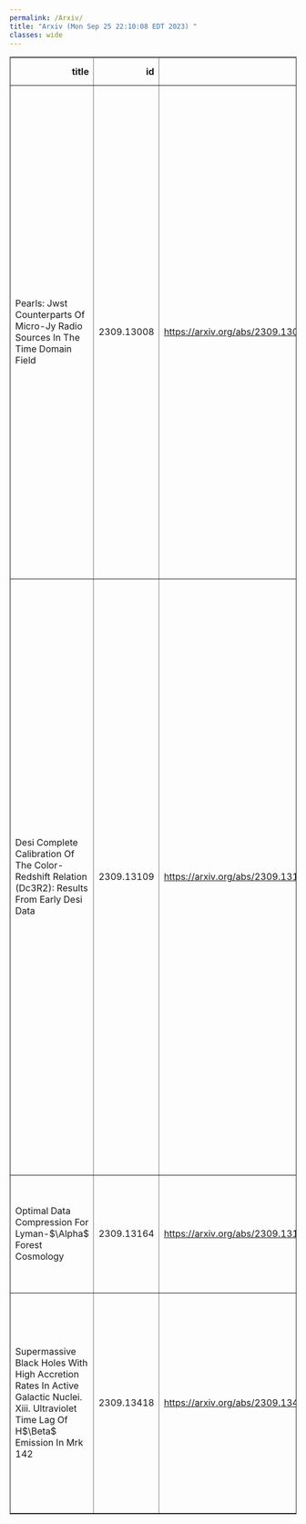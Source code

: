```yaml
---
permalink: /Arxiv/
title: "Arxiv (Mon Sep 25 22:10:08 EDT 2023) "
classes: wide
---
```

<table border="1" class="dataframe">
  <thead>
    <tr style="text-align: right;">
      <th>title</th>
      <th>id</th>
      <th>url</th>
      <th>authors</th>
      <th>Local Authors</th>
    </tr>
  </thead>
  <tbody>
    <tr>
      <td>Pearls: Jwst Counterparts Of Micro-Jy Radio Sources In The Time Domain   Field</td>
      <td>2309.13008</td>
      <td><a href="https://arxiv.org/abs/2309.13008" target="_blank">https://arxiv.org/abs/2309.13008</a></td>
      <td>S. P. Willner, H. B. Gim, M. Del Carmen Polletta, S. H. Cohen, C. N. A. Willmer, X. Zhao, J. C. J. D'Silva, R. A. Jansen, A. M. Koekemoer, J. Summers, R. A. Windhorst, D. Coe, C. J. Conselice, S. P. Driver, B. Frye, N. A. Grogin, M. A. Marshall, M. Nonino, R. Ortiz, N. Pirzkal, A. Robotham, M. J. Rutkowski, R. E. Ryan,, S. Tompkins, H. Yan, H. B. Hammel, S. N. Milam, N. J. Adams, J. F. Beacom, R. Bhatawdekar, C. Cheng, F. Civano, W. Cotton, M. Hyun, K. E. Nyland, W. M. Peters, A. Petric, H. J. A. Röttgering, T. Shimwell, M. S. Yun</td>
      <td>John Beacom, John F. Beacom</td>
    </tr>
    <tr>
      <td>Desi Complete Calibration Of The Color-Redshift Relation (Dc3R2):   Results From Early Desi Data</td>
      <td>2309.13109</td>
      <td><a href="https://arxiv.org/abs/2309.13109" target="_blank">https://arxiv.org/abs/2309.13109</a></td>
      <td>J. Mccullough, D. Gruen, A. Amon, A. Roodman, D. Masters, A. Raichoor, D. Schlegel, R. Canning, F. J. Castander, J. Derose, R. Miquel, J. Myles, J. A. Newman, A. Slosar, J. Speagle, M. J. Wilson, J. Aguilar, S. Ahlen, S. Bailey, D. Brooks, T. Claybaugh, S. Cole, K. Dawson, A. De La Macorra, P. Doel, J. E. Forero-Romero, S. Gontcho A Gontcho, J. Guy, R. Kehoe, A. Kremin, M. Landriau, L. Le Guillou, M. Levi, M. Manera, P. Martini, A. Meisner, J. Moustakas, J. Nie, W. J. Percival, C. Poppett, F. Prada, M. Rezaie, G. Rossi, E. Sanchez, H. Seo, G. Tarlé, B. A. Weaver, Z. Zhou, H. Zou</td>
      <td>Paul Martini</td>
    </tr>
    <tr>
      <td>Optimal Data Compression For Lyman-$\Alpha$ Forest Cosmology</td>
      <td>2309.13164</td>
      <td><a href="https://arxiv.org/abs/2309.13164" target="_blank">https://arxiv.org/abs/2309.13164</a></td>
      <td>Francesca Gerardi, Andrei Cuceu, Benjamin Joachimi, Seshadri Nadathur, Andreu Font-Ribera</td>
      <td>Andrei Cuceu</td>
    </tr>
    <tr>
      <td>Supermassive Black Holes With High Accretion Rates In Active Galactic   Nuclei. Xiii. Ultraviolet Time Lag Of H$\Beta$ Emission In Mrk 142</td>
      <td>2309.13418</td>
      <td><a href="https://arxiv.org/abs/2309.13418" target="_blank">https://arxiv.org/abs/2309.13418</a></td>
      <td>V. C. Khatu, S. C. Gallagher, K. Horne, E. M. Cackett, C. Hu, S. Pasquini, P. Hall, J. -M. Wang, W. -H. Bian, Y. -R. Li, J. -M. Bai, Y. -J. Chen, P. Du, M. Goad, B. -W. Jiang, S. -S. Li, Y. -Y. Songsheng, C. Wang, M. Xiao, Z. Yu</td>
      <td>Zhefu Yu</td>
    </tr>
  </tbody>
</table>